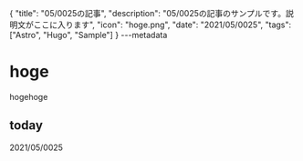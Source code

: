 {
  "title": "05/0025の記事",
  "description": "05/0025の記事のサンプルです。説明文がここに入ります",
  "icon": "hoge.png",
  "date": "2021/05/0025",
  "tags": ["Astro", "Hugo", "Sample"]
}
---metadata

# hoge
hogehoge

## today
2021/05/0025